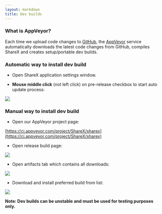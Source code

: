 ```yaml
---
layout: markdown
title: Dev builds
---
```


### What is AppVeyor?

Each time we upload code changes to [GitHub](https://github.com/ShareX/ShareX), the [AppVeyor](https://www.appveyor.com) service automatically downloads the latest code changes from GitHub, compiles ShareX and creates setup/portable dev builds.

### Automatic way to install dev build

* Open ShareX application settings window.

* **Mouse middle click** (not left click) on pre-release checkbox to start auto update process:

![](https://i.imgur.com/IY7ddmW.png)

### Manual way to install dev build

* Open our AppVeyor project page:

[https://ci.appveyor.com/project/ShareX/sharex](https://ci.appveyor.com/project/ShareX/sharex)

* Open release build page:

![](https://i.imgur.com/wf8LqbR.png)

* Open artifacts tab which contains all downloads:

![](https://i.imgur.com/vrZxNLX.png)

* Download and install preferred build from list:

![](https://i.imgur.com/ezKu1M7.png)

**Note: Dev builds can be unstable and must be used for testing purposes only.**